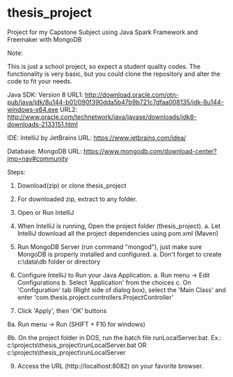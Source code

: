 # thesis_project
Project for my Capstone Subject using Java Spark Framework and Freemaker with MongoDB

Note:

This is just a school project, so expect a student quality codes.
The functionality is very basic, but you could clone the repository and alter the code to fit your needs.

Java SDK: Version 8
URL1: http://download.oracle.com/otn-pub/java/jdk/8u144-b01/090f390dda5b47b9b721c7dfaa008135/jdk-8u144-windows-x64.exe
URL2: http://www.oracle.com/technetwork/java/javase/downloads/jdk8-downloads-2133151.html

IDE: IntelliJ by JetBrains
URL: https://www.jetbrains.com/idea/

Database: MongoDB
URL: https://www.mongodb.com/download-center?jmp=nav#community



Steps:

1. Download(zip) or clone thesis_project

2. For downloaded zip, extract to any folder.

3. Open or Run IntelliJ

4. When IntelliJ is running, Open the project folder (thesis_project).
   a. Let IntelliJ download all the project dependencies using pom.xml (Maven)

5. Run MongoDB Server (run command "mongod"), just make sure MongoDB is properly installed and configured.
   a. Don't forget to create c:\data\db folder or directory

6. Configure IntelliJ to Run your Java Application.
   a. Run menu -> Edit Configurations
   b. Select 'Application' from the choices
   c. On 'Configuration' tab (Right side of dialog box), select the 'Main Class' and enter 'com.thesis.project.controllers.ProjectController'

7. Click 'Apply', then 'OK' buttons

8a. Run menu -> Run (SHIFT + F10 for windows)

8b. On the project folder in DOS, run the batch file runLocalServer.bat.
    Ex.:  c:\projects\thesis_project\runLocalServer.bat OR
          c:\projects\thesis_project\runLocalServer

9. Access the URL (http://localhost:8082) on your favorite browser.
   
